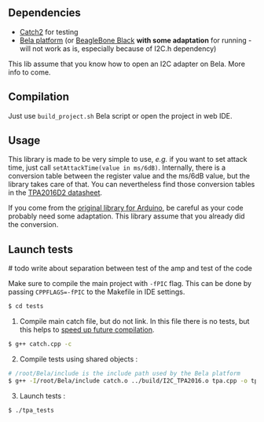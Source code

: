 ## Dependencies
* [Catch2](https://github.com/catchorg/Catch2) for testing
* [Bela platform](bela.io/) (or [BeagleBone Black](https://beagleboard.org/black) **with some adaptation** for running - will not work as is, especially because of I2C.h dependency)

This lib assume that you know how to open an I2C adapter on Bela. More info to come.

## Compilation

Just use `build_project.sh` Bela script or open the project in web IDE.

## Usage

This library is made to be very simple to use, *e.g.* if you want to set attack time, just call `setAttackTime(value in ms/6dB)`. Internally, there is a conversion table between the register value and the ms/6dB value, but the library takes care of that. You can nevertheless find those conversion tables in the [TPA2016D2 datasheet](http://www.adafruit.com/datasheets/TPA2016D2.pdf).

If you come from the [original library for Arduino](https://github.com/adafruit/Adafruit-TPA2016-Library), be careful as your code probably need some adaptation. This library assume that you already did the conversion.

## Launch tests

\# todo write about separation between test of the amp and test of the code

Make sure to compile the main project with `-fPIC` flag. This can be done by passing `CPPFLAGS=-fPIC` to the Makefile in IDE settings.

```bash
$ cd tests
```

1. Compile main catch file, but do not link. In this file there is no tests, but this helps to [speed up future compilation](https://github.com/catchorg/Catch2/blob/master/docs/slow-compiles.md#top).

```bash
$ g++ catch.cpp -c
```

2. Compile tests using shared objects :
```bash
# /root/Bela/include is the include path used by the Bela platform
$ g++ -I/root/Bela/include catch.o ../build/I2C_TPA2016.o tpa.cpp -o tpa_tests
```

3. Launch tests :
```bash
$ ./tpa_tests
```
